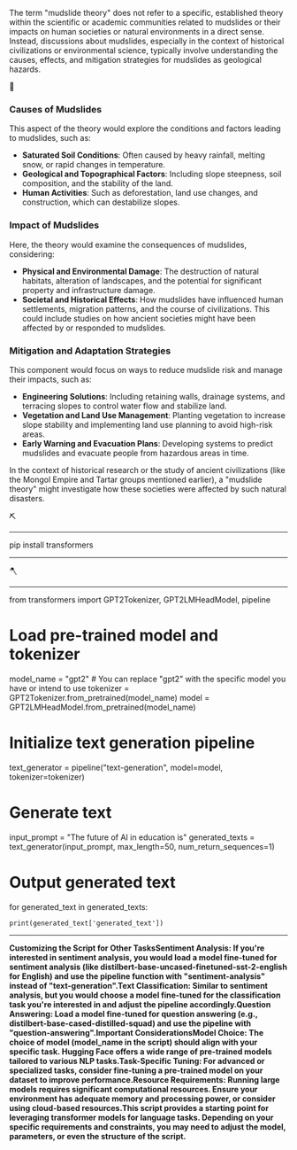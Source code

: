 The term "mudslide theory" does not refer to a specific, established theory within the scientific or academic communities related to mudslides or their impacts on human societies or natural environments in a direct sense. Instead, discussions about mudslides, especially in the context of historical civilizations or environmental science, typically involve understanding the causes, effects, and mitigation strategies for mudslides as geological hazards. 

🐞

### Causes of Mudslides
This aspect of the theory would explore the conditions and factors leading to mudslides, such as:
- **Saturated Soil Conditions**: Often caused by heavy rainfall, melting snow, or rapid changes in temperature.
- **Geological and Topographical Factors**: Including slope steepness, soil composition, and the stability of the land.
- **Human Activities**: Such as deforestation, land use changes, and construction, which can destabilize slopes.

### Impact of Mudslides
Here, the theory would examine the consequences of mudslides, considering:
- **Physical and Environmental Damage**: The destruction of natural habitats, alteration of landscapes, and the potential for significant property and infrastructure damage.
- **Societal and Historical Effects**: How mudslides have influenced human settlements, migration patterns, and the course of civilizations. This could include studies on how ancient societies might have been affected by or responded to mudslides.

### Mitigation and Adaptation Strategies
This component would focus on ways to reduce mudslide risk and manage their impacts, such as:
- **Engineering Solutions**: Including retaining walls, drainage systems, and terracing slopes to control water flow and stabilize land.
- **Vegetation and Land Use Management**: Planting vegetation to increase slope stability and implementing land use planning to avoid high-risk areas.
- **Early Warning and Evacuation Plans**: Developing systems to predict mudslides and evacuate people from hazardous areas in time.

In the context of historical research or the study of ancient civilizations (like the Mongol Empire and Tartar groups mentioned earlier), a "mudslide theory" might investigate how these societies were affected by such natural disasters.

⛏️
***
pip install transformers
***
🪓
***

from transformers import GPT2Tokenizer, GPT2LMHeadModel, pipeline

# Load pre-trained model and tokenizer
model_name = "gpt2"  # You can replace "gpt2" with the specific model you have or intend to use
tokenizer = GPT2Tokenizer.from_pretrained(model_name)
model = GPT2LMHeadModel.from_pretrained(model_name)

# Initialize text generation pipeline
text_generator = pipeline("text-generation", model=model, tokenizer=tokenizer)

# Generate text
input_prompt = "The future of AI in education is"
generated_texts = text_generator(input_prompt, max_length=50, num_return_sequences=1)

# Output generated text
for generated_text in generated_texts:


    print(generated_text['generated_text'])
***

**Customizing the Script for Other TasksSentiment Analysis: If you're interested in sentiment analysis, you would load a model fine-tuned for sentiment analysis (like distilbert-base-uncased-finetuned-sst-2-english for English) and use the pipeline function with "sentiment-analysis" instead of "text-generation".Text Classification: Similar to sentiment analysis, but you would choose a model fine-tuned for the classification task you're interested in and adjust the pipeline accordingly.Question Answering: Load a model fine-tuned for question answering (e.g., distilbert-base-cased-distilled-squad) and use the pipeline with "question-answering".Important ConsiderationsModel Choice: The choice of model (model_name in the script) should align with your specific task. Hugging Face offers a wide range of pre-trained models tailored to various NLP tasks.Task-Specific Tuning: For advanced or specialized tasks, consider fine-tuning a pre-trained model on your dataset to improve performance.Resource Requirements: Running large models requires significant computational resources. Ensure your environment has adequate memory and processing power, or consider using cloud-based resources.This script provides a starting point for leveraging transformer models for language tasks. Depending on your specific requirements and constraints, you may need to adjust the model, parameters, or even the structure of the script.**
